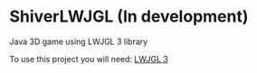 # ShiverLWJGL (In development)
Java 3D game using LWJGL 3 library


To use this project you will need: [LWJGL 3](https://www.lwjgl.org/)
